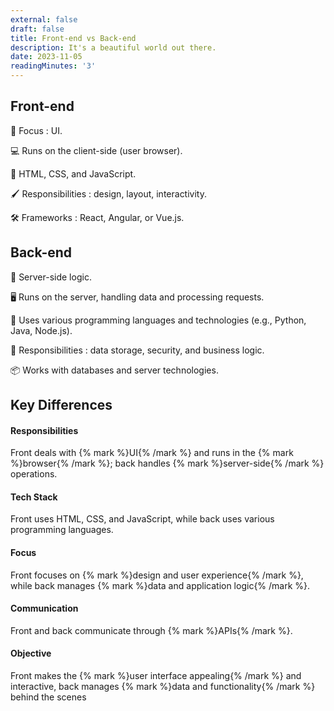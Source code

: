 ```yaml
---
external: false
draft: false
title: Front-end vs Back-end
description: It's a beautiful world out there.
date: 2023-11-05
readingMinutes: '3'
---
```

## Front-end

🌟 Focus : UI.

💻 Runs on the client-side (user browser).

🎨 HTML, CSS, and JavaScript.

🖌️ Responsibilities : design, layout, interactivity.

🛠️ Frameworks : React, Angular, or Vue.js.

## Back-end

🏢 Server-side logic.

🖥️ Runs on the server, handling data and processing requests.

💾 Uses various programming languages and technologies (e.g., Python, Java, Node.js).

🔐 Responsibilities : data storage, security, and business logic.

📦 Works with databases and server technologies.

## Key Differences 

#### Responsibilities

Front deals with {% mark %}UI{% /mark %} and runs in the {% mark %}browser{% /mark %}; back handles {% mark %}server-side{% /mark %} operations.

#### Tech Stack

Front uses HTML, CSS, and JavaScript, while back uses various programming languages.

#### Focus

Front focuses on {% mark %}design and user experience{% /mark %}, while back manages {% mark %}data and application logic{% /mark %}.

#### Communication

Front and back communicate through {% mark %}APIs{% /mark %}.

#### Objective

Front makes the {% mark %}user interface appealing{% /mark %} and interactive, back manages {% mark %}data and functionality{% /mark %} behind the scenes

